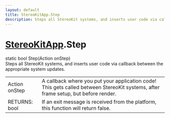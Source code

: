 ```yaml
---
layout: default
title: StereoKitApp.Step
description: Steps all StereoKit systems, and inserts user code via callback between the appropriate system updates.
---
```

# [StereoKitApp]({{site.url}}/Pages/Reference/StereoKitApp.html).Step
<div class='signature' markdown='1'>
static bool Step(Action onStep)
</div>
Steps all StereoKit systems, and inserts user code via callback between the appropriate system updates.

|  |  |
|--|--|
|Action onStep|A callback where you put your application code! This gets called between StereoKit systems, after frame setup, but before render.|
|RETURNS: bool|If an exit message is received from the platform, this function will return false.|



